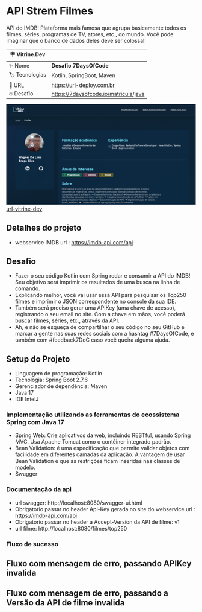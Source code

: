 # API Strem Filmes

API do IMDB! Plataforma mais famosa que agrupa basicamente todos os filmes, séries, programas de TV, atores, etc., do mundo. Você pode imaginar que o banco de dados deles deve ser colossal!

| :placard: Vitrine.Dev |     |
| -------------  | --- |
| :sparkles: Nome        | **Desafio 7DaysOfCode**
| :label: Tecnologias | Kotlin, SpringBoot, Maven
| :rocket: URL         | https://url-deploy.com.br
| :fire: Desafio     | https://7daysofcode.io/matricula/java

<!-- Inserir imagem com a #vitrinedev ao final do link -->
![alter-text](./image/vitrine-dev.png)
[url-vitrine-dev](https://cursos.alura.com.br/vitrinedev/wagner-sistemalima)

## Detalhes do projeto

* webservice IMDB url : https://imdb-api.com/api


## Desafio

* Fazer o seu código Kotlin com Spring rodar e consumir a API do IMDB! Seu objetivo será imprimir os resultados de uma busca na linha de comando.
* Explicando melhor, você vai usar essa API para pesquisar os Top250 filmes e imprimir o JSON correspondente no console da sua IDE.
* Também será preciso gerar uma APIKey (uma chave de acesso), registrando o seu email no site. Com a chave em mãos, você poderá buscar filmes, séries, etc., através da API.
* Ah, e não se esqueça de compartilhar o seu código no seu GitHub e marcar a gente nas suas redes sociais com a hashtag #7DaysOfCode, e também com #feedback7DoC caso você queira alguma ajuda.

## Setup do Projeto

* Linguagem de programação: Kotlin
* Tecnologia: Spring Boot 2.7.6
* Gerenciador de dependência: Maven
* Java 17
* IDE IntelJ

### Implementação utilizando as ferramentas do ecossistema Spring com Java 17

* Spring Web: Crie aplicativos da web, incluindo RESTful, usando Spring MVC. Usa Apache Tomcat como o contêiner integrado padrão.
* Bean Validation: é uma especificação que permite validar objetos com facilidade em diferentes camadas da aplicação. A vantagem de usar Bean Validation é que as restrições ficam inseridas nas classes de modelo.
* Swagger

### Documentação da api
* url swagger: http://localhost:8080/swagger-ui.html
* Obrigatorio passar no header Api-Key gerada no site do webservice url : https://imdb-api.com/api
* Obrigatorio passar no header a Accept-Version da API de filme: v1
* url filme: http://localhost:8080/filmes/top250


### Fluxo de sucesso




## Fluxo com mensagem de erro, passando APIKey invalida



## Fluxo com mensagem de erro, passando a Versão da API de filme invalida
